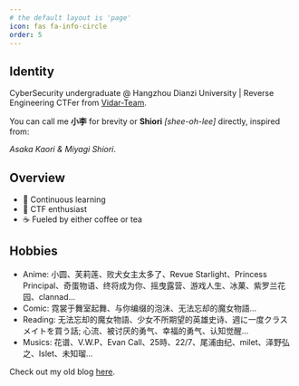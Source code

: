 ```yaml
---
# the default layout is 'page'
icon: fas fa-info-circle
order: 5
---
```


## Identity

CyberSecurity undergraduate @ Hangzhou Dianzi University \| Reverse Engineering CTFer from [Vidar-Team](https://vidar.club/).

You can call me **小李** for brevity or **Shiori** *[shee-oh-lee\]* directly, inspired from: 

*Asaka Kaori* *&* *Miyagi Shiori*.

## Overview
- 📖 Continuous learning
- 🚩 CTF enthusiast
- ☕ Fueled by either coffee or tea

## Hobbies
- Anime: 小圆、芙莉莲、败犬女主太多了、Revue Starlight、Princess Principal、奇蛋物语、终将成为你、摇曳露营、游戏人生、冰菓、紫罗兰花园、clannad...
- Comic: 霓裳于舞室起舞、与你编缀的泡沫、无法忘却的魔女物語...
- Reading: 无法忘却的魔女物語、少女不所期望的英雄史诗、週に一度クラスメイトを買う話; 心流、被讨厌的勇气、幸福的勇气、认知觉醒...
- Musics: 花谱、V.W.P、Evan Call、25時、22/7、尾浦由纪、milet、泽野弘之、Islet、未知瑠...

Check out my old blog [here](https://shiori-one.vercel.app/).
